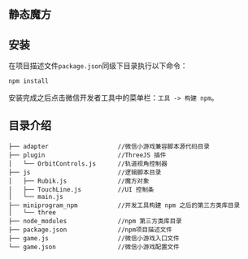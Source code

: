 ## 静态魔方

## 安装

在项目描述文件`package.json`同级下目录执行以下命令：

```bash
npm install
```

安装完成之后点击微信开发者工具中的菜单栏：`工具 -> 构建 npm`。

## 目录介绍

```
├── adapter                   //微信小游戏兼容脚本源代码目录
├── plugin                    //ThreeJS 插件
│   └── OrbitControls.js      //轨道视角控制器
├── js                        //逻辑脚本目录
│   ├── Rubik.js              //魔方对象
│   ├── TouchLine.js          //UI 控制条
│   └── main.js
├── miniprogram_npm           //开发工具构建 npm 之后的第三方类库目录
│   └── three
├── node_modules              //npm 第三方类库目录
├── package.json              //npm项目描述文件
├── game.js                   //微信小游戏入口文件
└── game.json                 //微信小游戏配置文件
```
